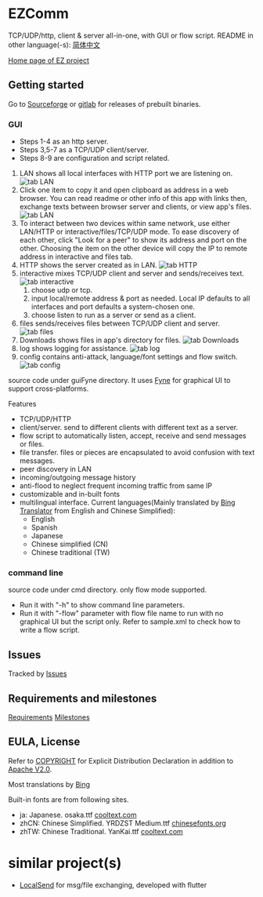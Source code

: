 # EZComm

TCP/UDP/http, client & server all-in-one, with GUI or flow script.
README in other language(-s): [简体中文](README_zhCN.md)

[Home page of EZ project](https://ezproject.sourceforge.io/)

## Getting started

Go to [Sourceforge](https://sourceforge.net/projects/ezproject/files/EZ%20Comm/) or [gitlab](https://gitlab.com/bon-ami/ezcomm/-/releases) for releases of prebuilt binaries.

### GUI

 - Steps 1-4 as an http server.
 - Steps 3,5-7 as a TCP/UDP client/server.
 - Steps 8-9 are configuration and script related.

1. LAN shows all local interfaces with HTTP port we are listening on.
   ![tab LAN](https://ezproject.sourceforge.io/ezcomm/ezcomm6_1lan.PNG)
2.  Click one item to copy it and open clipboard as address in a web browser. You can read readme or other info of this app with links then, exchange texts between browser server and clients, or view app's files.
   ![tab LAN](https://ezproject.sourceforge.io/ezcomm/ezcomm6_2client.png)
3. To interact between two devices within same network, use either LAN/HTTP or interactive/files/TCP/UDP mode. To ease discovery of each other, click "Look for a peer" to show its address and port on the other. Choosing the item on the other device will copy the IP to remote address in interactive and files tab.
4. HTTP shows the server created as in LAN.
   ![tab HTTP](https://ezproject.sourceforge.io/ezcomm/ezcomm6_2web.PNG)
5. interactive mixes TCP/UDP client and server and sends/receives text.
   ![tab interactive](https://ezproject.sourceforge.io/ezcomm/ezcomm6_3msg.PNG)
    1. choose udp or tcp.
    2. input local/remote address & port as needed. Local IP defaults to all interfaces and port defaults a system-chosen one.
    3. choose listen to run as a server or send as a client.
6. files sends/receives files between TCP/UDP client and server.
   ![tab files](https://ezproject.sourceforge.io/ezcomm/ezcomm6_4fil.png)
7. Downloads shows files in app's directory for files.
   ![tab Downloads](https://ezproject.sourceforge.io/ezcomm/ezcomm6_5dwn.png)
8. log shows logging for assistance.
   ![tab log](https://ezproject.sourceforge.io/ezcomm/ezcomm6_6log.png)
9. config contains anti-attack, language/font settings and flow switch.
   ![tab config](https://ezproject.sourceforge.io/ezcomm/ezcomm6_7cfg.PNG)

source code under guiFyne directory. It uses [Fyne](https://fyne.io/) for graphical UI to support cross-platforms.

Features

 - TCP/UDP/HTTP
 - client/server. send to different clients with different text as a server.
 - flow script to automatically listen, accept, receive and send messages or files.
 - file transfer. files or pieces are encapsulated to avoid confusion with text messages.
 - peer discovery in LAN
 - incoming/outgoing message history
 - anti-flood to neglect frequent incoming traffic from same IP
 - customizable and in-built fonts
 - multilingual interface. Current languages(Mainly translated by [Bing Translator](https://cn.bing.com/translator) from English and Chinese Simplified):
   - English
   - Spanish
   - Japanese
   - Chinese simplified (CN)
   - Chinese traditional (TW)

### command line

source code under cmd directory. only flow mode supported.

 - Run it with "-h" to show command line parameters.
 - Run it with "-flow" parameter with flow file name to run with no graphical UI but the script only. Refer to sample.xml to check how to write a flow script.

## Issues

Tracked by [Issues](https://gitlab.com/bon-ami/ezcomm/-/issues)

## Requirements and milestones

[Requirements](https://gitlab.com/bon-ami/ezcomm/-/requirements_management/requirements)
[Milestones](https://gitlab.com/bon-ami/ezcomm/-/milestones)

## EULA, License

Refer to [COPYRIGHT](COPYRIGHT) for Explicit Distribution Declaration in addition to [Apache V2.0](LICENSE-2.0.txt).

Most translations by [Bing](https://bing.com)

Built-in fonts are from following sites.

 - ja: Japanese. osaka.ttf [cooltext.com](https://cooltext.com/)
 - zhCN: Chinese Simplified. YRDZST Medium.ttf [chinesefonts.org](https://chinesefonts.org/)
 - zhTW: Chinese Traditional. YanKai.ttf [cooltext.com](https://cooltext.com/)

# similar project(s)

- [LocalSend](https://localsend.org/#/) for msg/file exchanging, developed with flutter
